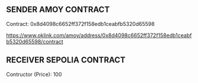 ## SENDER AMOY CONTRACT

Contract: 0x8d4098c6652ff372f158edb1ceabfb5320d65598

https://www.oklink.com/amoy/address/0x8d4098c6652ff372f158edb1ceabfb5320d65598/contract




## RECEIVER SEPOLIA CONTRACT

Contructor (Price): 100

